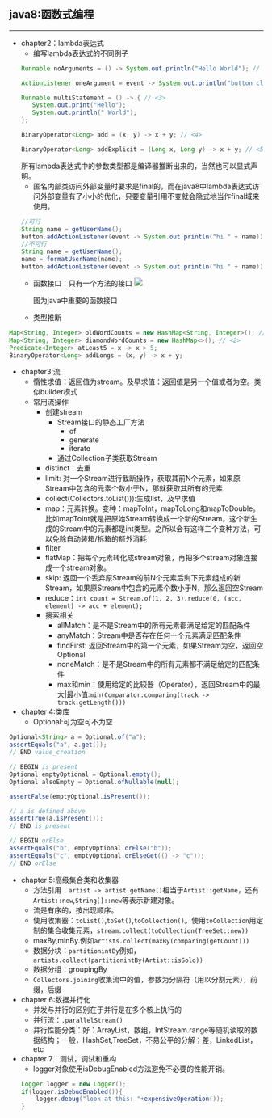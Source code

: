 ## java8:函数式编程
---

* chapter2：lambda表达式
    * 编写lambda表达式的不同例子
     ```java
     Runnable noArguments = () -> System.out.println("Hello World"); // <1>

     ActionListener oneArgument = event -> System.out.println("button clicked"); // <2>

     Runnable multiStatement = () -> { // <3>
        System.out.print("Hello");
        System.out.println(" World");
     };

     BinaryOperator<Long> add = (x, y) -> x + y; // <4>

     BinaryOperator<Long> addExplicit = (Long x, Long y) -> x + y; // <5>
     ```
     所有lambda表达式中的参数类型都是编译器推断出来的，当然也可以显式声明。
    * 匿名内部类访问外部变量时要求是final的，而在java8中lambda表达式访问外部变量有了小小的优化，只要变量引用不变就会隐式地当作final域来使用。
    ```java
    //可行
    String name = getUserName();
    button.addActionListener(event -> System.out.println("hi " + name));
    //不可行
    String name = getUserName();
    name = formatUserName(name);
    button.addActionListener(event -> System.out.println("hi " + name));
    ```
    * 函数接口：只有一个方法的接口
    ![](https://github.com/bboylin/MyNotebook/raw/master/part3/java/2016-10-31_220136.png)

        图为java中重要的函数接口
    * 类型推断
```java
Map<String, Integer> oldWordCounts = new HashMap<String, Integer>(); // <1>
Map<String, Integer> diamondWordCounts = new HashMap<>(); // <2>
Predicate<Integer> atLeast5 = x -> x > 5;
BinaryOperator<Long> addLongs = (x, y) -> x + y;
```

* chapter3:流
    * 惰性求值：返回值为stream。及早求值：返回值是另一个值或者为空。类似builder模式
    * 常用流操作
        * 创建stream
            * Stream接口的静态工厂方法
                * of
                * generate
                * iterate
            * 通过Collection子类获取Stream
        * distinct：去重
        * limit: 对一个Stream进行截断操作，获取其前N个元素，如果原Stream中包含的元素个数小于N，那就获取其所有的元素
        * collect(Collectors.toList())):生成list，及早求值
        * map：元素转换。变种：mapToInt，mapToLong和mapToDouble。比如mapToInt就是把原始Stream转换成一个新的Stream，这个新生成的Stream中的元素都是int类型。之所以会有这样三个变种方法，可以免除自动装箱/拆箱的额外消耗
        * filter
        * flatMap：把每个元素转化成stream对象，再把多个stream对象连接成一个stream对象。
        * skip: 返回一个丢弃原Stream的前N个元素后剩下元素组成的新Stream，如果原Stream中包含的元素个数小于N，那么返回空Stream
        * reduce：```int count = Stream.of(1, 2, 3).reduce(0, (acc, element) -> acc + element);```
        * 搜索相关
            * allMatch：是不是Stream中的所有元素都满足给定的匹配条件
            * anyMatch：Stream中是否存在任何一个元素满足匹配条件
            * findFirst: 返回Stream中的第一个元素，如果Stream为空，返回空Optional
            * noneMatch：是不是Stream中的所有元素都不满足给定的匹配条件
            * max和min：使用给定的比较器（Operator），返回Stream中的最大|最小值:`min(Comparator.comparing(track -> track.getLength()))`
* chapter 4:类库
    * Optional:可为空可不为空
```java
Optional<String> a = Optional.of("a");
assertEquals("a", a.get());
// END value_creation

// BEGIN is_present
Optional emptyOptional = Optional.empty();
Optional alsoEmpty = Optional.ofNullable(null);

assertFalse(emptyOptional.isPresent());

// a is defined above
assertTrue(a.isPresent());
// END is_present

// BEGIN orElse
assertEquals("b", emptyOptional.orElse("b"));
assertEquals("c", emptyOptional.orElseGet(() -> "c"));
// END orElse
```

* chapter 5:高级集合类和收集器
    * 方法引用：`artist -> artist.getName()`相当于`Artist::getName`，还有`Artist::new`,`String[]::new`等表示新建对象。
    * 流是有序的，按出现顺序。
    * 使用收集器：`toList()`,`toSet()`,`toCollection()`。使用`toCollection`用定制的集合收集元素，`stream.collect(toCollection(TreeSet::new))`
    * maxBy,minBy.例如`artists.collect(maxBy(comparing(getCount)))`
    * 数据分块：`partitionintBy`例如，`artists.collect(partitionintBy(Artist::isSolo))`
    * 数据分组：groupingBy
    * `Collectors.joining`收集流中的值，参数为分隔符（用以分割元素），前缀，后缀
* chapter 6:数据并行化
    * 并发与并行的区别在于并行是在多个核上执行的
    * 并行流：`.parallelStream()`
    * 并行性能分类：好：ArrayList，数组，IntStream.range等随机读取的数据结构；一般，HashSet,TreeSet，不易公平的分解；差，LinkedList，etc
* chapter 7：测试，调试和重构
    * logger对象使用isDebugEnabled方法避免不必要的性能开销。
    ```java
    Logger logger = new Logger();
    if(logger.isDebudEnabled()){
        logger.debug("look at this: "+expensiveOperation());
    }
    ```

